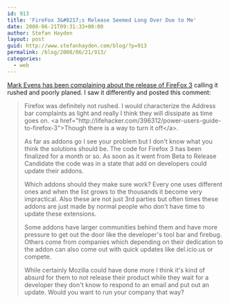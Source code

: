 ```yaml
---
id: 913
title: 'FireFox 3&#8217;s Release Seemed Long Over Due to Me'
date: 2008-06-21T09:31:33+00:00
author: Stefan Hayden
layout: post
guid: http://www.stefanhayden.com/blog/?p=913
permalink: /blog/2008/06/21/913/
categories:
  - web
---
```

<a href="http://www.markevanstech.com/2008/06/21/did-we-get-suckered-by-firefox-3/">Mark Evens has been complaining about the release of FireFox 3</a> calling it rushed and poorly planed. I saw it differently and posted this comment:
<blockquote>Firefox was definitely not rushed. I would characterize the Address bar complaints as light and really I think they will dissipate as time goes on. &lt;a href="http://lifehacker.com/396312/power-users-guide-to-firefox-3"&gt;Though there is a way to turn it off&lt;/a&gt;.

As far as addons go I see your problem but I don't know what you think the solutions should be. The code for Firefox 3 has been finalized for a month or so. As soon as it went from Beta to Release Candidate the code was in a state that add on developers could update their addons.

Which addons should they make sure work? Every one uses different ones and when the list grows to the thousands it become very impractical. Also these are not just 3rd parties but often times these addons are just made by normal people who don't have time to update these extensions.

Some addons have larger communities behind them and have more pressure to get out the door like the developer's tool bar and firebug. Others come from companies which depending on their dedication to the addon can also come out with quick updates like del.icio.us or compete.

While certainly Mozilla could have done more I think it's kind of absurd for them to not release their product while they wait for a developer they don't know to respond to an email and put out an update. Would you want to run your company that way?</blockquote>